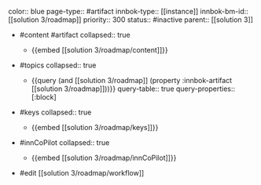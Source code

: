 color:: blue
page-type:: #artifact
innbok-type:: [[instance]]
innbok-bm-id:: [[solution 3/roadmap]]
priority:: 300
status:: #inactive
parent:: [[solution 3]]

- #content #artifact
  collapsed:: true
	- {{embed [[solution 3/roadmap/content]]}}
- #topics
   collapsed:: true
    - {{query (and [[solution 3/roadmap]] (property :innbok-artifact [[solution 3/roadmap]]))}}
      query-table:: true
      query-properties:: [:block]
- #keys
  collapsed:: true
	- {{embed [[solution 3/roadmap/keys]]}}
- #innCoPilot
   collapsed:: true
	 - {{embed [[solution 3/roadmap/innCoPilot]]}}

- #edit [[solution 3/roadmap/workflow]]

